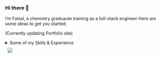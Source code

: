 ### Hi there 👋

I’m Faisal, a chemistry graduaute training as a full-stack engineer
Here are some ideas to get you started:

(Currently updating Portfolio site)

<details>
<summary>Some of my Skills & Experience</summary>

[](https://img.shields.io/badge/Style-CSS-informational?style=flat&logo=css3&logoColor=white&color=4AB197)
![](https://img.shields.io/badge/Code-React-informational?style=flat&logo=react&logoColor=white&color=4AB197)
![](https://img.shields.io/badge/Code-Redux-informational?style=flat&logo=Redux&logoColor=white&color=4AB197)

...
</details>

<img align="center" style="margin:0.5rem" src="https://github-readme-stats.vercel.app/api?username=FaisalY12_icons=true&hide_border=true&&count_private=true&include_all_commits=true" />



<!--
**FaisalY12/FaisalY12** is a ✨ _special_ ✨ repository because its `README.md` (this file) appears on your GitHub profile.

I’m Faisal, a chemistry graduaute training as a full-stack engineer
Here are some ideas to get you started:

(Currently updating Portfolio site)
-->
